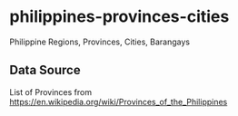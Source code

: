 # philippines-provinces-cities
Philippine Regions, Provinces, Cities, Barangays

## Data Source
List of Provinces from https://en.wikipedia.org/wiki/Provinces_of_the_Philippines

